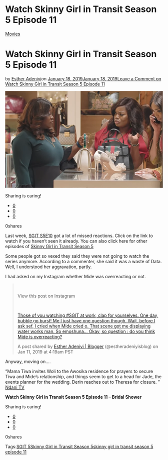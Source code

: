 # Watch Skinny Girl in Transit Season 5 Episode 11

[Movies](https://estheradeniyi.com/category/movies/)
# Watch Skinny Girl in Transit Season 5 Episode 11

by [Esther Adeniyi](https://estheradeniyi.com/author/esther-adeniyi/)on [January 18, 2019January 18, 2019](https://estheradeniyi.com/watch-skinny-girl-in-transit-season-5-episode-11/)[Leave a Comment on Watch Skinny Girl in Transit Season 5 Episode 11](https://estheradeniyi.com/watch-skinny-girl-in-transit-season-5-episode-11/#respond)

![](images\SGIT-Season-5-Episode-11.png)

Sharing is caring!

- [0](https://www.facebook.com/sharer/sharer.php?u=https%3A%2F%2Festheradeniyi.com%2Fwatch-skinny-girl-in-transit-season-5-episode-11%2F&amp;t=Watch%20Skinny%20Girl%20in%20Transit%20Season%205%20Episode%2011)
- [0](https://twitter.com/intent/tweet?text=Watch%20Skinny%20Girl%20in%20Transit%20Season%205%20Episode%2011&amp;url=https%3A%2F%2Festheradeniyi.com%2Fwatch-skinny-girl-in-transit-season-5-episode-11%2F)
- [0](#)

0shares

Last week, [SGIT S5E10](https://estheradeniyi.com/watch-skinny-girl-in-transit-season-5-episode-10/) got a lot of missed reactions. Click on the link to watch if you haven&#x2019;t seen it already. You can also click here for other episodes of [Skinny Girl in Transit Season 5](https://estheradeniyi.com/tag/skinny-girl-in-transit-season-5/)

Some people got so vexed they said they were not going to watch the series anymore. According to a commenter, she said it was a waste of Data. Well, I understood her aggravation, partly.

I had asked on my Instagram whether Mide was overreacting or not.

> &#xA0;
> 
> 
> View this post on Instagram
> 
> 
> &#xA0;
> 
> [Those of you watching #SGIT at work, clap for yourselves. One day, bubble go burst! Me I just have one question though. Wait, before I ask sef, I cried when Mide cried o. That scene got me displaying water works man. So emoshuna&#x2026; Okay, so question : do you think Mide is overreacting?](https://www.instagram.com/p/BsfnhDbHLws/?utm_source=ig_embed&amp;utm_medium=loading)
> 
> A post shared by [ Esther Adeniyi | Blogger](https://www.instagram.com/estheradeniyisblog/?utm_source=ig_embed&amp;utm_medium=loading) (@estheradeniyisblog) on Jan 11, 2019 at 4:19am PST

Anyway, moving on&#x2026;.

&#x201C;Mama Tiwa invites Woli to the Awosika residence for prayers to secure Tiwa and Mide&#x2019;s relationship, and things seem to get to a head for Jade, the events planner for the wedding. Derin reaches out to Theresa for closure. &#x201D; [Ndani TV](https://www.youtube.com/user/ndaniTV)

**Watch Skinny Girl in Transit Season 5 Episode 11 &#x2013; Bridal Shower**

Sharing is caring!

- [0](https://www.facebook.com/sharer/sharer.php?u=https%3A%2F%2Festheradeniyi.com%2Fwatch-skinny-girl-in-transit-season-5-episode-11%2F&amp;t=Watch%20Skinny%20Girl%20in%20Transit%20Season%205%20Episode%2011)
- [0](https://twitter.com/intent/tweet?text=Watch%20Skinny%20Girl%20in%20Transit%20Season%205%20Episode%2011&amp;url=https%3A%2F%2Festheradeniyi.com%2Fwatch-skinny-girl-in-transit-season-5-episode-11%2F)
- [0](#)

0shares

Tags:[SGIT 5](https://estheradeniyi.com/tag/sgit-5/)[Skinny Girl in Transit Season 5](https://estheradeniyi.com/tag/skinny-girl-in-transit-season-5/)[skinny girl in transit season 5 episode 11](https://estheradeniyi.com/tag/skinny-girl-in-transit-season-5-episode-11/)